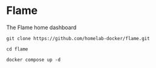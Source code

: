 # Flame
The Flame home dashboard

```
git clone https://github.com/homelab-docker/flame.git
```

```
cd flame
```

```
docker compose up -d
```
